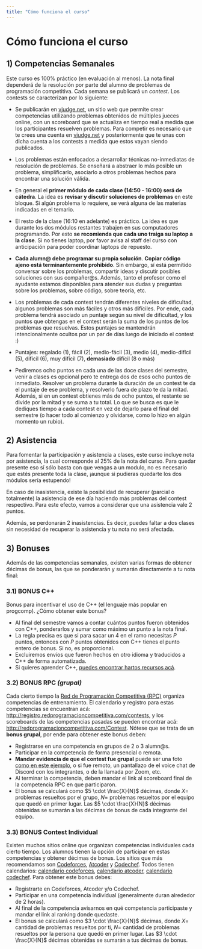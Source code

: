 ```yaml
---
title: "Cómo funciona el curso"
---
```


# Cómo funciona el curso

## 1) Competencias Semanales

Este curso es 100% práctico (en evaluación al menos). La nota final dependerá de la resolución por parte del alumno de problemas de programación competitiva. Cada semana se publicará un _contest_. Los contests se caracterizan por lo siguiente:

- Se publicarán en [vjudge.net](https://vjudge.net), un sitio web que permite crear competencias utilizando problemas obtenidos de múltiples jueces online, con un scoreboard que se actualiza en tiempo real a medida que los participantes resuelven problemas. Para competir es necesario que te crees una cuenta en [vjudge.net](https://vjudge.net) y posteriormente que te unas con dicha cuenta a los contests a medida que estos vayan siendo publicados.

- Los problemas están enfocados a desarrollar técnicas no-inmediatas de resolución de problemas. Se enseñará a abstraer lo más posible un problema, simplificarlo, asociarlo a otros problemas hechos para encontrar una solución válida.

- En general el **primer módulo de cada clase (14:50 - 16:00) será de cátedra**. La idea es **revisar y discutir soluciones de problemas** en este bloque. Si algún problema lo requiere, se verá alguna de las materias indicadas en el temario.

- El resto de la clase (16:10 en adelante) es práctico. La idea es que durante los dos módulos restantes trabajen en sus computadores programando. Por esto **se recomienda que cada uno traiga su laptop a la clase**. Si no tienes laptop, por favor avisa al staff del curso con anticipación para poder coordinar laptops de repuesto.

- **Cada alumn@ debe programar su propia solución**. **Copiar código ajeno está terminantemente prohibido**. Sin embargo, sí está permitido conversar sobre los problemas, compartir ideas y discutir posibles soluciones con sus compañer@s. Además, tanto el profesor como el ayudante estamos disponibles para atender sus dudas y preguntas sobre los problemas, sobre código, sobre teoría, etc.

- Los problemas de cada contest tendrán diferentes niveles de dificultad, algunos problemas son más fáciles y otros más difíciles. Por ende, cada problema tendrá asociado un puntaje según su nivel de dificultad, y los puntos que obtengas en el contest serán la suma de los puntos de los problemas que resuelvas. Estos puntajes se mantendrán intencionalmente ocultos por un par de días luego de iniciado el contest :)

- Puntajes: regalado (1), fácil (2), medio-fácil (3), medio (4), medio-difícil (5), difícil (6), muy difícil (7), **demasiado** difícil (8 o más)

- Pediremos ocho puntos en cada una de las doce clases del semestre, venir a clases es opcional pero te entrega dos de esos ocho puntos de inmediato. Resolver un problema durante la duración de un contest te da el puntaje de ese problema, y resolverlo fuera de plazo te da la mitad. Además, si en un contest obtienes más de ocho puntos, el restante se divide por la mitad y se suma a tu total. Lo que se busca es que le dediques tiempo a cada contest en vez de dejarlo para el final del semestre (o hacer todo al comienzo y olvidarse, como lo hizo en algún momento un rubio).

## 2) Asistencia

Para fomentar la participación y asistencia a clases, este curso incluye nota por asistencia, la cual corresponde al 25% de la nota del curso. Para quedar presente eso sí sólo basta con que vengas a un modulo, no es necesario que estés presente toda la clase, ¡aunque si pudieras quedarte los dos módulos sería estupendo!

En caso de inasistencia, existe la posibilidad de recuperar (parcial o totalmente) la asistencia de ese día haciendo más problemas del contest respectivo. Para este efecto, vamos a considerar que una asistencia vale 2 puntos. 

Además, se perdonarán 2 inasistencias. Es decir, puedes faltar a dos clases sin necesidad de recuperar la asistencia y tu nota no será afectada.

## 3) Bonuses

Además de las competencias semanales, existen varias formas de obtener décimas de bonus, las que se ponderarán y sumarán directamente a tu nota final:

### 3.1) BONUS C++

Bonus para incentivar el uso de C++ (el lenguaje más popular en progcomp). ¿Cómo obtener este bonus?

- Al final del semestre vamos a contar cuántos puntos fueron obtenidos con C++, ponderarlos y sumar como máximo un punto a la nota final. 
- La regla precisa es que si para sacar un 4 en el ramo necesitas $P$ puntos, entonces con $P$ puntos obtenidos con C++ tienes el punto entero de bonus. Si no, es proporcional.
- Excluiremos envíos que fueron hechos en otro idioma y traducidos a C++ de forma automatizada.
- Si quieres aprender C++, [puedes encontrar hartos recursos acá](../resources/cpp).

### 3.2) BONUS RPC _(grupal)_

Cada cierto tiempo la [Red de Programación Competitiva (RPC)](http://redprogramacioncompetitiva.com/) organiza competencias de entrenamiento. El calendario y registro para estas competencias se encuentran acá: <http://registro.redprogramacioncompetitiva.com/contests>, y los scoreboards de las competencias pasadas se pueden encontrar acá: <http://redprogramacioncompetitiva.com/Contest>. Nótese que se trata de un **bonus grupal**, por ende para obtener este bonus deben:

- Registrarse en una competencia en grupos de 2 o 3 alumn@s.
- Participar en la competencia de forma presencial o remota.
- **Mandar evidencia de que el contest fue grupal** puede ser una foto [como en este ejemplo](https://youtu.be/BZo23gj9ksk?t=4237), o si fue remoto, un pantallazo de el voice chat de Discord con los integrantes, o de la llamada por Zoom, etc.
- Al terminar la competencia, deben mandar el link al scoreboard final de la competencia RPC en que participaron.
- El bonus se calculará como $5 \cdot \frac{X}{N}$ décimas, donde $X =$ problemas resueltos por el grupo, $N =$ problemas resueltos por el equipo que quedó en primer lugar. Las $5 \cdot \frac{X}{N}$ décimas obtenidas se sumarán a las décimas de bonus de cada integrante del equipo.

### 3.3) BONUS Contest Individual

Existen muchos sitios online que organizan competencias individuales cada cierto tiempo. Los alumnos tienen la opción de participar en estas competencias y obtener décimas de bonus. Los sitios que más recomendamos son [Codeforces](https://codeforces.com/), [Atcoder](https://atcoder.jp/) y [Codechef](https://www.codechef.com/). Todos tienen calendarios: [calendario codeforces](http://codeforces.com/calendar), [calendario atcoder](https://atcoder.jp/calendar), [calendario codechef](https://www.codechef.com/event-calendar). Para obtener este bonus debes:

- Registrarte en Codeforces, Atcoder y/o Codechef.
- Participar en una competencia individual (generalmente duran alrededor de 2 horas).
- Al final de la competencia avisarnos en qué competencia participaste y mandar el link al ranking donde quedaste.
- El bonus se calculará como $3 \cdot \frac{X}{N}$ décimas, donde $X =$ cantidad de problemas resueltos por ti, $N =$ cantidad de problemas resueltos por la persona que quedó en primer lugar. Las $3 \cdot \frac{X}{N}$ décimas obtenidas se sumarán a tus décimas de bonus.
